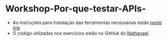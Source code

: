 # Workshop-Por-que-testar-APIs-

- As instruções para instalação das ferramentas necessárias estão [neste link](https://github.com/nathsilv/contract_testing)
- O código utilizados nos exercícios estão no GitHub do [Nathanael](https://gist.github.com/nathsilv/2d22be4d3ecf2b948f700b7757401ec4).
